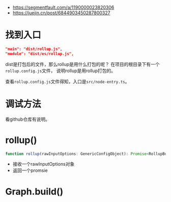 - https://segmentfault.com/a/1190000023820306
- https://juejin.cn/post/6844903450287800327
# 找到入口
```json
"main": "dist/rollup.js",
"module": "dist/es/rollup.js",
```

dist是打包后的文件，那么rollup是用什么打包的呢？
在项目的根目录下有一个`rollup.config.js`文件， 说明rollup是用rollup打包的。

查看`rollup.config.js`文件得知，入口是`src/node-entry.ts`。

# 调试方法
看github仓库有说明。
# rollup()
```ts
function rollup(rawInputOptions: GenericConfigObject): Promise<RollupBuild> 
```
- 接收一个rawInputOptions对象
- 返回一个promsie


# Graph.build()